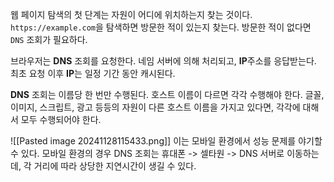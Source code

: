 웹 페이지 탐색의 첫 단계는 자원이 어디에 위치하는지 찾는 것이다. `https://example.com`을 탐색하면 방문한 적이 있는지 찾는다. 방문한 적이 없다면 `DNS` 조회가 필요하다.

브라우저는 **DNS** 조회를 요청한다. 네임 서버에 의해 처리되고, **IP**주소를 응답받는다. 최초 요청 이후 **IP**는 일정 기간 동안 캐시된다.

**DNS** 조회는 이름당 한 번만 수행된다. 호스트 이름이 다르면 각각 수행해야 한다. 글꼴, 이미지, 스크립트, 광고 등등의 자원이 다른 호스트 이름을 가지고 있다면, 각각에 대해서 모두 수행되어야 한다.

![[Pasted image 20241128115433.png]]
이는 모바일 환경에서 성능 문제를 야기할 수 있다. 모바일 환경의 경우 DNS 조회는 휴대폰 -> 셀타원 -> DNS 서버로 이동하는데, 각 거리에 따라 상당한 지연시간이 생길 수 있다.

